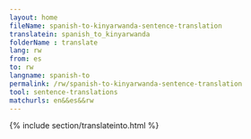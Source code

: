 ```yaml
---
layout: home
fileName: spanish-to-kinyarwanda-sentence-translation
translatein: spanish_to_kinyarwanda
folderName : translate
lang: rw
from: es
to: rw
langname: spanish-to
permalink: /rw/spanish-to-kinyarwanda-sentence-translation
tool: sentence-translations
matchurls: en&&es&&rw
---
```

{% include section/translateinto.html %}
